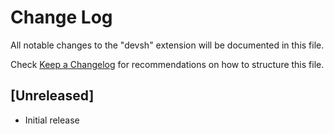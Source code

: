 # Change Log

All notable changes to the "devsh" extension will be documented in this file.

Check [Keep a Changelog](http://keepachangelog.com/) for recommendations on how to structure this file.

## [Unreleased]

- Initial release